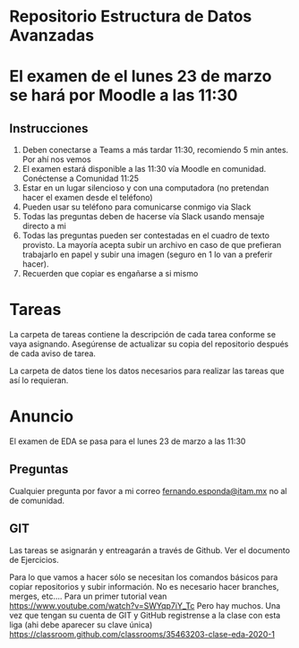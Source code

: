 # Repositorio Estructura de Datos Avanzadas

# El examen de el lunes 23 de marzo se hará por Moodle a las 11:30 

## Instrucciones

1. Deben conectarse a Teams a más tardar 11:30, recomiendo 5 min antes. Por ahí nos vemos
2. El examen estará disponible a las 11:30 vía Moodle en comunidad. Conéctense a Comunidad 11:25
3. Estar en un lugar silencioso y con una computadora (no pretendan hacer el examen desde el teléfono)
4. Pueden usar su teléfono para comunicarse conmigo via Slack
5. Todas las preguntas deben de hacerse vía Slack usando mensaje directo a mi
6. Todas las preguntas pueden ser contestadas en el cuadro de texto provisto.  La mayoría acepta subir un archivo en caso de que prefieran trabajarlo en papel y subir una imagen (seguro en 1 lo van a preferir hacer).
7. Recuerden que copiar es engañarse a si mismo

# Tareas

La carpeta de tareas contiene la descripción de cada tarea conforme se vaya asignando. Asegúrense de actualizar su copia del repositorio después de cada aviso de tarea.

La carpeta de datos tiene los datos necesarios para realizar las tareas que así lo requieran.

# Anuncio
El examen de EDA se pasa para el lunes 23 de marzo a las 11:30

## Preguntas

Cualquier pregunta por favor a mi correo
fernando.esponda@itam.mx
no al de comunidad.

## GIT
Las tareas se asignarán y entreagarán a través de Github. Ver el documento de Ejercicios.

Para lo que vamos a hacer sólo se necesitan los comandos básicos para copiar repositorios y subir información. No es necesario hacer branches, merges, etc....
Para un primer tutorial vean <https://www.youtube.com/watch?v=SWYqp7iY_Tc>
Pero hay muchos.
Una vez que tengan su cuenta de GIT y GitHub registrense a la clase con esta liga (ahi debe aparecer su clave única)
https://classroom.github.com/classrooms/35463203-clase-eda-2020-1
